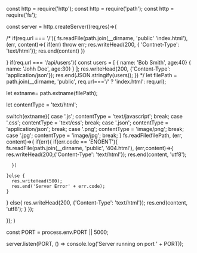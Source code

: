 const http = require('http');
const http = require('path');
const http = require('fs');

const server = http.createServer((req,res)=>{

  /* if(req.url === '/'){
    fs.readFile(path.join(__dirname, 'public' 'index.html'), (err, content)=>{
      if(err) throw err;
      res.writeHead(200, { 'Contnet-Type': 'text/html'});
      res.end(content)
    })

  }
  if(req.url === '/api/users'){
   const users = [
     { name: 'Bob Smith', age:40}
     { name: 'Johh Doe', age:30}
     }
   ];
   res.writeHead(200, {'Content-Type': 'application/json'});
   res.end(JSON.stringify(users));
    })
*/
let filePath = path.join(__dirname, 'public', req.url==='/' ? 'index.html': req.url);

let extname= path.extname(filePath);

let contentType = 'text/html';

switch(extname){
  case '.js';
    contentType = 'text/javascript';
    break;
  case '.css';
    contentType = 'text/css';
    break;
    case '.json';
    contentType = 'application/json';
    break;
  case '.png';
    contentType = 'image/png';
    break;
  case '.jpg';
    contentType = 'image/jpg';
    break;
}
fs.readFile(filePath, (err, content)=>{
  if(err){
    if(err.code == 'ENOENT'){
      fs.readFile(path.join(__dirname, 'public', '404.html'), (err,content)=>{
        res.writeHead(200,{'Content-Type': 'text/html'});
        res.end(content, 'utf8');

      })

    }else {
      res.writeHead(500);
      res.end('Server Error' + err.code);
    }
  }
  else{
    res.writeHead(200, {'Content-Type': 'text/html'});
    res.end(content, 'utf8');
  }
});



});
)

const PORT = process.env.PORT || 5000;

server.listen(PORT, () => console.log('Server running on port ' + PORT));

